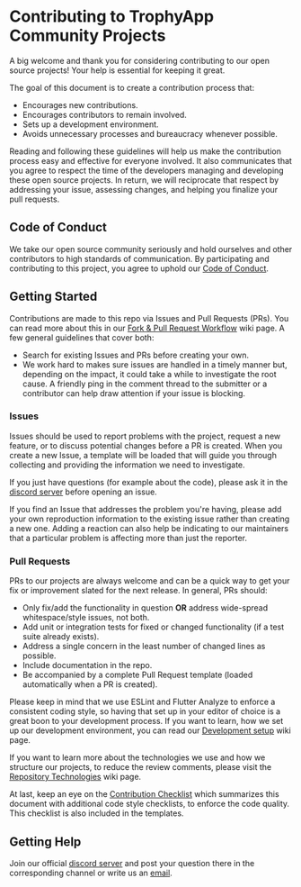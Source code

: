# Contributing to TrophyApp Community Projects

A big welcome and thank you for considering contributing to our open source projects! Your help is essential for keeping it great.

The goal of this document is to create a contribution process that:
- Encourages new contributions.
- Encourages contributors to remain involved.
- Sets up a development environment.
- Avoids unnecessary processes and bureaucracy whenever possible.

Reading and following these guidelines will help us make the contribution process easy and effective for everyone involved. It also communicates that you agree to respect the time of the developers managing and developing these open source projects. In return, we will reciprocate that respect by addressing your issue, assessing changes, and helping you finalize your pull requests.

## Code of Conduct

We take our open source community seriously and hold ourselves and other contributors to high standards of communication. By participating and contributing to this project, you agree to uphold our [Code of Conduct](./CODE_OF_CONDUCT.md).

## Getting Started

Contributions are made to this repo via Issues and Pull Requests (PRs). You can read more about this in our [Fork & Pull Request Workflow](https://github.com/trophoria/.github/wiki/3-Fork-&-Pull-Request-Workflow) wiki page. A few general guidelines that cover both:
- Search for existing Issues and PRs before creating your own.
- We work hard to makes sure issues are handled in a timely manner but, depending on the impact, it could take a while to investigate the root cause. A friendly ping in the comment thread to the submitter or a contributor can help draw attention if your issue is blocking.

### Issues

Issues should be used to report problems with the project, request a new feature, or to discuss potential changes before a PR is created. When you create a new Issue, a template will be loaded that will guide you through collecting and providing the information we need to investigate.

If you just have questions (for example about the code), please ask it in the [discord server](https://discord.gg/qWPyFWkff6) before opening an issue.

If you find an Issue that addresses the problem you're having, please add your own reproduction information to the existing issue rather than creating a new one. Adding a reaction can also help be indicating to our maintainers that a particular problem is affecting more than just the reporter.

### Pull Requests

PRs to our projects are always welcome and can be a quick way to get your fix or improvement slated for the next release. In general, PRs should:
- Only fix/add the functionality in question **OR** address wide-spread whitespace/style issues, not both.
- Add unit or integration tests for fixed or changed functionality (if a test suite already exists).
- Address a single concern in the least number of changed lines as possible.
- Include documentation in the repo.
- Be accompanied by a complete Pull Request template (loaded automatically when a PR is created).

Please keep in mind that we use ESLint and Flutter Analyze to enforce a consistent coding style, so having that set up in your editor of choice is a great boon to your development process. If you want to learn, how we set up our development environment, you can read our [Development setup](https://github.com/trophoria/.github/wiki/2-Development-setup) wiki page.

If you want to learn more about the technologies we use and how we structure our projects, to reduce the review comments, please visit the [Repository Technologies](https://github.com/trophoria/.github/wiki/1-Repository-Technologies) wiki page.

At last, keep an eye on the [Contribution Checklist](https://github.com/trophoria/.github/wiki/4-Contribution-checklist) which summarizes this document with additional code style checklists, to enforce the code quality. This checklist is also included in the templates.

## Getting Help

Join our official [discord server](https://discord.gg/qWPyFWkff6) and post your question there in the corresponding channel or write us an [email](mailto:trophoria@gmail.com).
